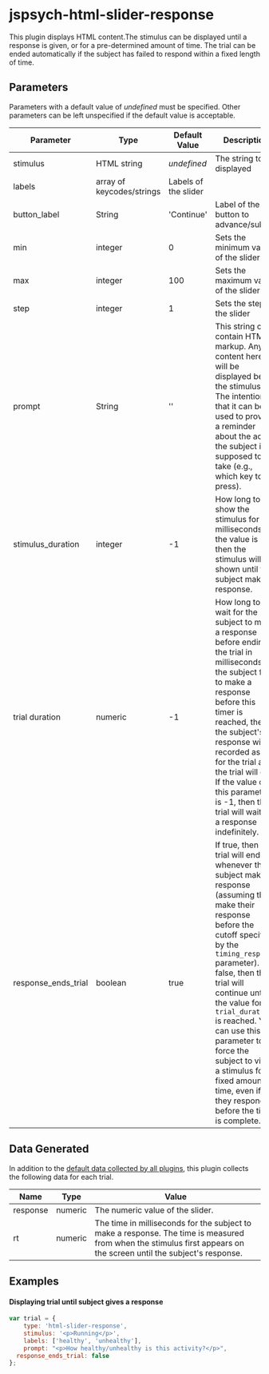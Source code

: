 # jspsych-html-slider-response

This plugin displays HTML content.The stimulus can be displayed until a response is given, or for a pre-determined amount of time. The trial can be ended automatically if the subject has failed to respond within a fixed length of time.

## Parameters

Parameters with a default value of *undefined* must be specified. Other parameters can be left unspecified if the default value is acceptable.

Parameter | Type | Default Value | Description
----------|------|---------------|------------
stimulus | HTML string | *undefined* | The string to be displayed
labels | array of keycodes/strings | Labels of the slider
button_label | String |  'Continue' | Label of the button to advance/submit
min | integer | 0 | Sets the minimum value of the slider
max | integer | 100 | Sets the maximum value of the slider
step | integer | 1 | Sets the step of the slider
prompt | String | '' | This string can contain HTML markup. Any content here will be displayed below the stimulus. The intention is that it can be used to provide a reminder about the action the subject is supposed to take (e.g., which key to press).
stimulus_duration | integer | -1 | How long to show the stimulus for in milliseconds. If the value is -1, then the stimulus will be shown until the subject makes a response.
trial duration | numeric | -1 | How long to wait for the subject to make a response before ending the trial in milliseconds. If the subject fails to make a response before this timer is reached, the the subject's response will be recorded as -1 for the trial and the trial will end. If the value of this parameter is -1, then the trial will wait for a response indefinitely.
response_ends_trial | boolean | true | If true, then the trial will end whenever the subject makes a response (assuming they make their response before the cutoff specified by the `timing_response` parameter). If false, then the trial will continue until the value for `trial_duration` is reached. You can use this parameter to force the subject to view a stimulus for a fixed amount of time, even if they respond before the time is complete.

## Data Generated

In addition to the [default data collected by all plugins](overview#datacollectedbyplugins), this plugin collects the following data for each trial.

Name | Type | Value
-----|------|------
response | numeric | The numeric value of the slider.
rt | numeric | The time in milliseconds for the subject to make a response. The time is measured from when the stimulus first appears on the screen until the subject's response.

## Examples

#### Displaying trial until subject gives a response

```javascript
var trial = {
	type: 'html-slider-response',
	stimulus: '<p>Running</p>',
	labels: ['healthy', 'unhealthy'],
	prompt: "<p>How healthy/unhealthy is this activity?</p>",
  response_ends_trial: false
};
```
